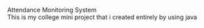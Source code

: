 Attendance Monitoring System <br>
This is my college mini project that i created entirely by using java
